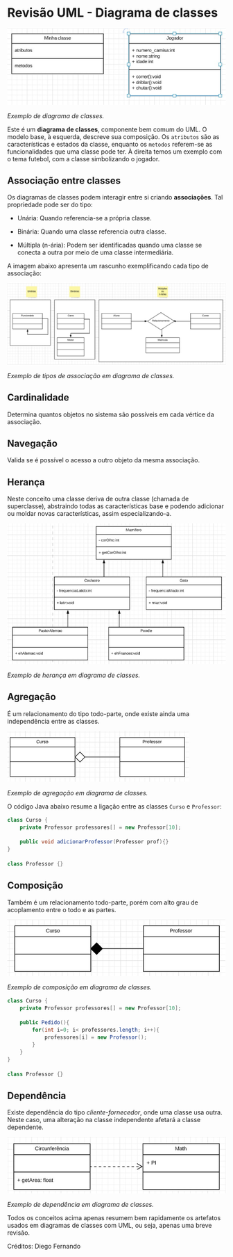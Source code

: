 # Revisão UML - Diagrama de classes

![Exemplo de diagrama de classes](/static/image01.jpeg)

*Exemplo de diagrama de classes.*

Este é um **diagrama de classes**, componente bem comum do UML. O modelo base, à esquerda, descreve sua composição. Os `atributos` são as características e estados da classe, enquanto os `metodos` referem-se as funcionalidades que uma classe pode ter. À direita temos um exemplo com o tema futebol, com a classe simbolizando o jogador.

## Associação entre classes

Os diagramas de classes podem interagir entre si criando **associações**. Tal propriedade pode ser do tipo:

- Unária: Quando referencia-se a própria classe.

- Binária: Quando uma classe referencia outra classe.

- Múltipla (n-ária): Podem ser identificadas quando uma classe se conecta a outra por meio de uma classe intermediária.

A imagem abaixo apresenta um rascunho exemplificando cada tipo de associação:

![Exemplo de associações](/static/image02.jpeg)

*Exemplo de tipos de associação em diagrama de classes.*

## Cardinalidade

Determina quantos objetos no sistema são possíveis em cada vértice da associação.

## Navegação

Valida se é possível o acesso a outro objeto da mesma associação.

## Herança

Neste conceito uma classe deriva de outra classe (chamada de superclasse), abstraindo todas as características base e podendo adicionar ou moldar novas características, assim especializando-a.

![Exemplo de herança](/static/image04.jpeg)

*Exemplo de herança em diagrama de classes.*

## Agregação

É um relacionamento do tipo todo-parte, onde existe ainda uma independência entre as classes.

![Exemplo de agregação](/static/image05.jpeg)

*Exemplo de agregação em diagrama de classes.*

O código Java abaixo resume a ligação entre as classes `Curso` e `Professor`:

```java
class Curso {
    private Professor professores[] = new Professor[10];

    public void adicionarProfessor(Professor prof){}
}

class Professor {}
```

## Composição

Também é um relacionamento todo-parte, porém com alto grau de acoplamento entre o todo e as partes.

![Exemplo de composição](/static/image06.jpeg)

*Exemplo de composição em diagrama de classes.*

```java
class Curso {
    private Professor professores[] = new Professor[10];

    public Pedido(){
        for(int i=0; i< professores.length; i++){
            professores[i] = new Professor();
        }
    }
}

class Professor {}
```

## Dependência

Existe dependência do tipo *cliente-fornecedor*, onde uma classe usa outra. Neste caso, uma alteração na classe independente afetará a classe dependente.

![Exemplo de dependência](/static/image07.jpeg)

*Exemplo de dependência em diagrama de classes.*

Todos os conceitos acima apenas resumem bem rapidamente os artefatos usados em diagramas de classes com UML, ou seja, apenas uma breve revisão.

Créditos: Diego Fernando
